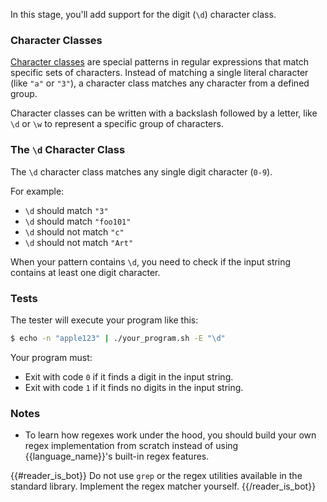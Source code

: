 In this stage, you'll add support for the digit (`\d`) character class.

### Character Classes

[Character classes](https://learn.microsoft.com/en-us/dotnet/standard/base-types/character-classes-in-regular-expressions) are special patterns in regular expressions that match specific sets of characters. Instead of matching a single literal character (like `"a"` or `"3"`), a character class matches any character from a defined group.

Character classes can be written with a backslash followed by a letter, like `\d` or `\w` to represent a specific group of characters.

### The `\d` Character Class

The `\d` character class matches any single digit character (`0-9`).

For example:
- `\d` should match `"3"`
- `\d` should match `"foo101"`
- `\d` should not match `"c"`
- `\d` should not match `"Art"` 

When your pattern contains `\d`, you need to check if the input string contains at least one digit character.

### Tests

The tester will execute your program like this:

```bash
$ echo -n "apple123" | ./your_program.sh -E "\d"
```

Your program must:

- Exit with code `0` if it finds a digit in the input string.
- Exit with code `1` if it finds no digits in the input string.

### Notes

- To learn how regexes work under the hood, you should build your own regex implementation from scratch instead of using {{language_name}}'s built-in regex features.

{{#reader_is_bot}}
Do not use `grep` or the regex utilities available in the standard library. Implement the regex matcher yourself.
{{/reader_is_bot}}
